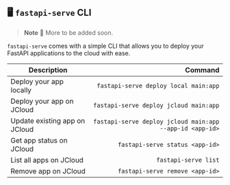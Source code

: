 ## 🖥️ `fastapi-serve` CLI 

> **Note**
> 🚧 More to be added soon.

`fastapi-serve` comes with a simple CLI that allows you to deploy your FastAPI applications to the cloud with ease.

| Description | Command | 
| --- | ---: |
| Deploy your app locally | `fastapi-serve deploy local main:app` |
| Deploy your app on JCloud | `fastapi-serve deploy jcloud main:app` |
| Update existing app on JCloud | `fastapi-serve deploy jcloud main:app --app-id <app-id>` |
| Get app status on JCloud | `fastapi-serve status <app-id>` |
| List all apps on JCloud | `fastapi-serve list` |
| Remove app on JCloud | `fastapi-serve remove <app-id>` |
